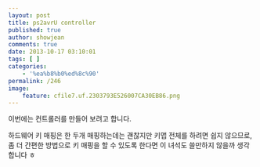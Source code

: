 ```yaml
---
layout: post
title: ps2avrU controller
published: true
author: showjean
comments: true
date: 2013-10-17 03:10:01
tags: [ ]
categories:
    - '%ea%b8%b0%ed%8c%90'
permalink: /246
image:
    feature: cfile7.uf.2303793E526007CA30EB86.png
---
```


  






이번에는 컨트롤러를 만들어 보려고 합니다.



하드웨어 키 매핑은 한 두개 매핑하는데는 괜찮지만 키맵 전체를 하려면 쉽지 않으므로, 좀 더 간편한 방법으로 키 매핑을 할 수 있도록 한다면 이 녀석도 쓸만하지 않을까 생각합니다 ㅎ